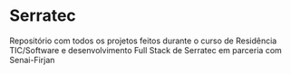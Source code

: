 # Serratec
Repositório com todos os projetos feitos durante o curso de Residência TIC/Software e desenvolvimento Full Stack de Serratec em parceria com Senai-Firjan
